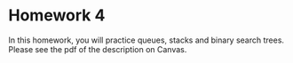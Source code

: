 # Homework 4
In this homework, you will practice queues, stacks and binary search trees. Please see the pdf of the description on Canvas.
